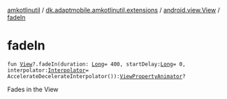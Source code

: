 [amkotlinutil](../../index.md) / [dk.adaptmobile.amkotlinutil.extensions](../index.md) / [android.view.View](index.md) / [fadeIn](fade-in.md)

# fadeIn

`fun `[`View`](https://developer.android.com/reference/android/view/View.html)`?.fadeIn(duration: `[`Long`](https://kotlinlang.org/api/latest/jvm/stdlib/kotlin/-long/index.html)` = 400, startDelay: `[`Long`](https://kotlinlang.org/api/latest/jvm/stdlib/kotlin/-long/index.html)` = 0, interpolator: `[`Interpolator`](https://developer.android.com/reference/android/view/animation/Interpolator.html)` = AccelerateDecelerateInterpolator()): `[`ViewPropertyAnimator`](https://developer.android.com/reference/android/view/ViewPropertyAnimator.html)`?`

Fades in the View

